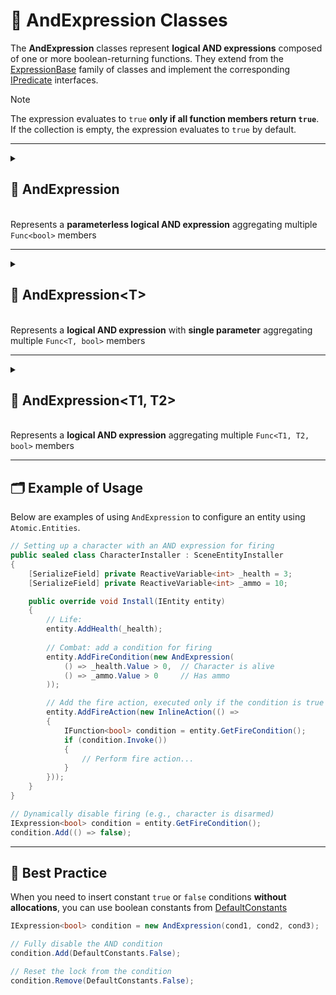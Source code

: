 # 🧩 AndExpression Classes

The **AndExpression** classes represent **logical AND expressions** composed of one or more boolean-returning functions. They extend from the [ExpressionBase](ExpressionBase.md) family of classes and implement the corresponding [IPredicate](../Functions/IPredicate.md) interfaces.

> [!NOTE]
> The expression evaluates to `true` **only if all function members return `true`**.
> If the collection is empty, the expression evaluates to `true` by default.

---

<details>
  <summary>
    <h2>🧩 AndExpression</h2>
    <br> Represents a <b>parameterless logical AND expression</b> aggregating multiple <code>Func&lt;bool&gt;</code> members
  </summary>

<br>

```csharp
public class AndExpression : ExpressionBase<bool>, IPredicate
```

### Constructors

#### `AndExpression(int)`
```csharp
 public AndExpression(int capacity)
```
- **Description:** Initializes a new empty `AndExpression` with the given capacity.
- **Parameter:** `capacity` — Initial capacity for the internal function list. Default is `4`.

#### `AndExpression(params Func<bool>[])`
```csharp
public AndExpression(params Func<bool>[] members)
```
- **Description:** Initializes the expression with an array of parameterless boolean-returning functions.
- **Parameter:** `members` — Array of `Func<bool>` delegates.

#### `AndExpression(IEnumerable<Func<bool>>)`
```csharp
public AndExpression(IEnumerable<Func<bool>> members)
```
- **Description:** Initializes the expression with a collection of parameterless boolean-returning functions.
- **Parameter:** `members` — Enumerable of `Func<bool>` delegates.

### Events
#### `OnStateChanged`
```csharp
public event StateChangedHandler OnStateChanged;
```
- **Description:** Occurs when the state of the expression changes (e.g., when functions are added, removed, or the list is cleared).

#### `OnItemChanged`
```csharp
public event ChangeItemHandler<Func<bool>> OnItemChanged;
```
- **Description:** Occurs when an existing function in the expression is replaced or modified.

#### `OnItemInserted`
```csharp
public event InsertItemHandler<Func<bool>> OnItemInserted;
```
- **Description:** Occurs when a new function is inserted into the expression at a specific position.

#### `OnItemDeleted`
```csharp
public event DeleteItemHandler<Func<bool>> OnItemDeleted;
```
- **Description:** Occurs when a function is removed from the expression.

### Properties

#### `Value`
```csharp
public bool Value { get; }
```
- **Description:** Evaluates all functions and returns `true` if all functions return `true`.  
  If no functions are present, returns `true` by default.
- **Returns:** `bool` — The evaluated logical AND result.

#### `Count`
```csharp
public int Count { get; }
```
- **Description:** Gets the number of functions in the expression.
- **Returns:** `int` — The number of function members.

#### `IsReadOnly`
```csharp
public bool IsReadOnly { get; }
```
- **Description:** Indicates whether the list of functions can be modified.
- **Returns:** `false`.

### Indexers

#### `this[int index]`
```csharp
public Func<bool> this[int index] { get; set; }
```
- **Description:** Indexer to access a function at a specific position.
- **Parameter:** `index` — The position of the function.
- **Returns:** `Func<bool>` — The function at the given index.

### Methods

#### `Invoke()`
```csharp
public bool Invoke()
```
- **Description:** Evaluates all function members of the expression.  
  Returns `false` immediately if any function evaluates to `false`; otherwise returns `true`.
- **Returns:** `bool` — The aggregated logical AND result.

#### `Add(Func<bool> item)`
```csharp
public void Add(Func<bool> item)
```
- **Description:** Adds a function to the expression.
- **Parameter:** `item` — The function to add.

#### `AddRange(IEnumerable<Func<bool>> items)`
```csharp
public void AddRange(IEnumerable<Func<bool>> items)
```
- **Description:** Adds multiple functions to the expression at once.
- **Parameter:** `items` — An enumerable collection of `Func<bool>` delegates to add.
- **Throws:** `ArgumentNullException` if `items` is `null`.

#### `Clear()`
```csharp
public void Clear()
```
- **Description:** Removes all functions from the expression.

#### `Contains(Func<bool> item)`
```csharp
public bool Contains(Func<bool> item)
```
- **Description:** Checks if the specified function exists in the expression.
- **Parameter:** `item` — The function to check.
- **Returns:** `bool` — `true` if the function exists, otherwise `false`.

#### `CopyTo(Func<bool>[] array, int arrayIndex)`
```csharp
public void CopyTo(Func<bool>[] array, int arrayIndex)
```
- **Description:** Copies all functions in the expression to the specified array starting at the given index.
- **Parameters:**
  - `array` — The destination array.
  - `arrayIndex` — The starting index in the array.

#### `IndexOf(Func<bool> item)`
```csharp
public int IndexOf(Func<bool> item)
```
- **Description:** Returns the index of the specified function in the expression.
- **Parameter:** `item` — The function to locate.
- **Returns:** `int` — The index of the function, or `-1` if not found.

#### `Insert(int index, Func<bool> item)`
```csharp
public void Insert(int index, Func<bool> item)
```
- **Description:** Inserts a function at the specified index.
- **Parameters:**
  - `index` — The position at which to insert.
  - `item` — The function to insert.

#### `Remove(Func<bool> item)`
```csharp
public bool Remove(Func<bool> item)
```
- **Description:** Removes the specified function from the expression.
- **Parameter:** `item` — The function to remove.
- **Returns:** `bool` — `true` if removed successfully, otherwise `false`.

#### `RemoveAt(int index)`
```csharp
public void RemoveAt(int index)
```
- **Description:** Removes the function at the specified index.
- **Parameter:** `index` — The position of the function to remove.

#### `GetEnumerator()`
```csharp
public IEnumerator<Func<bool>> GetEnumerator()
```
- **Description:** Returns an enumerator for iterating over all function members in the expression.
- **Returns:** `IEnumerator<Func<bool>>` — Enumerator over the functions.

#### `Dispose()`
```csharp
public void Dispose()
```
- **Description:** Releases all resources used by the expression and clears its content.  
  Also unsubscribes all event handlers.
- **Effects:**
  - Clears the function list.
  - Sets `OnItemChanged`, `OnItemInserted`, `OnItemDeleted`, and `OnStateChanged` to `null`.
</details>

---

<details>
  <summary>
    <h2>🧩 AndExpression&lt;T&gt;</h2>
    <br> Represents a <b>logical AND expression</b> with <b>single parameter</b> aggregating multiple <code>Func&lt;T, bool&gt;</code> members
  </summary>

<br>

```csharp
public class AndExpression<T> : ExpressionBase<T, bool>, IPredicate<T>
```
- **Type Parameters:**
  - `T` - The input parameter type of the functions.

### Constructors

#### `AndExpression(int)`
```csharp
public AndExpression(int capacity)
```
- **Description:** Initializes a new empty `AndExpression<T>` with the given capacity.
- **Parameter:** `capacity` — Initial capacity for the internal function list. Default is `4`.

#### `AndExpression(params Func<T, bool>[])`
```csharp
public AndExpression(params Func<T, bool>[] members)
```
- **Description:** Initializes the expression with an array of boolean-returning functions that take an argument of type `T`.
- **Parameter:** `members` — Array of `Func<T, bool>` delegates.

#### `AndExpression(IEnumerable<Func<T, bool>>)`
```csharp
public AndExpression(IEnumerable<Func<T, bool>> members)
```
- **Description:** Initializes the expression with a collection of boolean-returning functions that take an argument of type `T`.
- **Parameter:** `members` — Enumerable of `Func<T, bool>` delegates.

### Events

#### `OnStateChanged`
```csharp
public event StateChangedHandler OnStateChanged;
```
- **Description:** Occurs when the state of the expression changes (e.g., when functions are added, removed, or the list is cleared).

#### `OnItemChanged`
```csharp
public event ChangeItemHandler<Func<T, bool>> OnItemChanged;
```
- **Description:** Occurs when an existing function in the expression is replaced or modified.

#### `OnItemInserted`
```csharp
public event InsertItemHandler<Func<T, bool>> OnItemInserted;
```
- **Description:** Occurs when a new function is inserted into the expression at a specific position.

#### `OnItemDeleted`
```csharp
public event DeleteItemHandler<Func<T, bool>> OnItemDeleted;
```
- **Description:** Occurs when a function is removed from the expression.

### Properties
#### `Count`
```csharp
public int Count { get; }
```
- **Description:** Gets the number of functions in the expression.
- **Returns:** `int` — The number of function members.

#### `IsReadOnly`
```csharp
public bool IsReadOnly { get; }
```
- **Description:** Indicates whether the list of functions can be modified.
- **Returns:** `false`.

### Indexers

#### `this[int index]`
```csharp
public Func<T, bool> this[int index] { get; set; }
```
- **Description:** Indexer to access a function at a specific position.
- **Parameter:** `index` — The position of the function.
- **Returns:** `Func<T, bool>` — The function at the given index.

### Methods

#### `Invoke(T arg)`
```csharp
public bool Invoke(T arg)
```
- **Description:** Evaluates all function members of the expression using the provided argument.  
  Returns `false` immediately if any function evaluates to `false`; otherwise returns `true`.
- **Parameter:** `arg` — The input value of type `T`.
- **Returns:** `bool` — The aggregated logical AND result.

#### `Add(Func<T, bool> item)`
```csharp
public void Add(Func<T, bool> item)
```
- **Description:** Adds a function to the expression.
- **Parameter:** `item` — The function to add.

#### `AddRange(IEnumerable<Func<T, bool>> items)`
```csharp
public void AddRange(IEnumerable<Func<T, bool>> items)
```
- **Description:** Adds multiple functions to the expression at once.
- **Parameter:** `items` — An enumerable collection of `Func<T, bool>` delegates to add.
- **Throws:** `ArgumentNullException` if `items` is `null`.

#### `Clear()`
```csharp
public void Clear()
```
- **Description:** Removes all functions from the expression.

#### `Contains(Func<T, bool> item)`
```csharp
public bool Contains(Func<T, bool> item)
```
- **Description:** Checks if the specified function exists in the expression.
- **Parameter:** `item` — The function to check.
- **Returns:** `bool` — `true` if the function exists, otherwise `false`.

#### `CopyTo(Func<T, bool>[] array, int arrayIndex)`
```csharp
public void CopyTo(Func<T, bool>[] array, int arrayIndex)
```
- **Description:** Copies all functions in the expression to the specified array starting at the given index.
- **Parameters:**
  - `array` — The destination array.
  - `arrayIndex` — The starting index in the array.

#### `IndexOf(Func<T, bool> item)`
```csharp
public int IndexOf(Func<T, bool> item)
```
- **Description:** Returns the index of the specified function in the expression.
- **Parameter:** `item` — The function to locate.
- **Returns:** `int` — The index of the function, or `-1` if not found.

#### `Insert(int index, Func<T, bool> item)`
```csharp
public void Insert(int index, Func<T, bool> item)
```
- **Description:** Inserts a function at the specified index.
- **Parameters:**
  - `index` — The position at which to insert.
  - `item` — The function to insert.

#### `Remove(Func<T, bool> item)`
```csharp
public bool Remove(Func<T, bool> item)
```
- **Description:** Removes the specified function from the expression.
- **Parameter:** `item` — The function to remove.
- **Returns:** `bool` — `true` if removed successfully, otherwise `false`.

#### `RemoveAt(int index)`
```csharp
public void RemoveAt(int index)
```
- **Description:** Removes the function at the specified index.
- **Parameter:** `index` — The position of the function to remove.

#### `GetEnumerator()`
```csharp
public IEnumerator<Func<T, bool>> GetEnumerator()
```
- **Description:** Returns an enumerator for iterating over all function members in the expression.
- **Returns:** `IEnumerator<Func<T, bool>>` — Enumerator over the functions.

#### `Dispose()`
```csharp
public void Dispose()
```
- **Description:** Releases all resources used by the expression and clears its content.  
  Also unsubscribes all event handlers.
- **Effects:**
  - Clears the function list.
  - Sets `OnItemChanged`, `OnItemInserted`, `OnItemDeleted`, and `OnStateChanged` to `null`.
</details>

---

<details>
  <summary>
    <h2>🧩 AndExpression&lt;T1, T2&gt;</h2>
    <br> Represents a <b>logical AND expression</b> aggregating multiple <code>Func&lt;T1, T2, bool&gt;</code> members
  </summary>

<br>

```csharp
public class AndExpression<T1, T2> : ExpressionBase<T1, T2, bool>, IPredicate<T1, T2>
```
- **Type Parameters:**
  - `T1` - The first input parameter type of the functions.
  - `T2` - The second input parameter type of the functions.

### Constructors

#### `AndExpression(int)`
```csharp
public AndExpression(int capacity)
```
- **Description:** Initializes a new empty `AndExpression<T1, T2>` with the given capacity.
- **Parameter:** `capacity` — Initial capacity for the internal function list. Default is `4`.

#### `AndExpression(params Func<T1, T2, bool>[])`
```csharp
public AndExpression(params Func<T1, T2, bool>[] members)
```
- **Description:** Initializes the expression with an array of boolean-returning functions that take arguments of type `T1` and `T2`.
- **Parameter:** `members` — Array of `Func<T1, T2, bool>` delegates.

#### `AndExpression(IEnumerable<Func<T1, T2, bool>>)`
```csharp
public AndExpression(IEnumerable<Func<T1, T2, bool>> members)
```
- **Description:** Initializes the expression with a collection of boolean-returning functions that take arguments of type `T1` and `T2`.
- **Parameter:** `members` — Enumerable of `Func<T1, T2, bool>` delegates.

### Events

#### `OnStateChanged`
```csharp
public event StateChangedHandler OnStateChanged;
```
- **Description:** Occurs when the state of the expression changes (e.g., when functions are added, removed, or the list is cleared).

#### `OnItemChanged`
```csharp
public event ChangeItemHandler<Func<T1, T2, bool>> OnItemChanged;
```
- **Description:** Occurs when an existing function in the expression is replaced or modified.

#### `OnItemInserted`
```csharp
public event InsertItemHandler<Func<T1, T2, bool>> OnItemInserted;
```
- **Description:** Occurs when a new function is inserted into the expression at a specific position.

#### `OnItemDeleted`
```csharp
public event DeleteItemHandler<Func<T1, T2, bool>> OnItemDeleted;
```
- **Description:** Occurs when a function is removed from the expression.

### Properties

#### `Count`
```csharp
public int Count { get; }
```
- **Description:** Gets the number of functions in the expression.
- **Returns:** `int` — The number of function members.

#### `IsReadOnly`
```csharp
public bool IsReadOnly { get; }
```
- **Description:** Indicates whether the list of functions can be modified.
- **Returns:** `false`.

### Indexers

#### `this[int index]`
```csharp
public Func<T1, T2, bool> this[int index] { get; set; }
```
- **Description:** Indexer to access a function at a specific position.
- **Parameter:** `index` — The position of the function.
- **Returns:** `Func<T1, T2, bool>` — The function at the given index.

### Methods
#### `Invoke(T1 arg1, T2 arg2)`
```csharp
public bool Invoke(T1 arg1, T2 arg2)
```
- **Description:** Evaluates all function members of the expression using the provided arguments.  
  Returns `false` immediately if any function evaluates to `false`; otherwise returns `true`.
- **Parameters:**
  - `arg1` — The first input value of type `T1`.
  - `arg2` — The second input value of type `T2`.
- **Returns:** `bool` — The aggregated logical AND result.

#### `Add(Func<T1, T2, bool> item)`
```csharp
public void Add(Func<T1, T2, bool> item)
```
- **Description:** Adds a function to the expression.
- **Parameter:** `item` — The function to add.

#### `AddRange(IEnumerable<Func<T1, T2, bool>> items)`
```csharp
public void AddRange(IEnumerable<Func<T1, T2, bool>> items)
```
- **Description:** Adds multiple functions to the expression at once.
- **Parameter:** `items` — An enumerable collection of `Func<T1, T2, bool>` delegates to add.
- **Throws:** `ArgumentNullException` if `items` is `null`.

#### `Clear()`
```csharp
public void Clear()
```
- **Description:** Removes all functions from the expression.

#### `Contains(Func<T1, T2, bool> item)`
```csharp
public bool Contains(Func<T1, T2, bool> item)
```
- **Description:** Checks if the specified function exists in the expression.
- **Parameter:** `item` — The function to check.
- **Returns:** `bool` — `true` if the function exists, otherwise `false`.

#### `CopyTo(Func<T1, T2, bool>[] array, int arrayIndex)`
```csharp
public void CopyTo(Func<T1, T2, bool>[] array, int arrayIndex)
```
- **Description:** Copies all functions in the expression to the specified array starting at the given index.
- **Parameters:**
  - `array` — The destination array.
  - `arrayIndex` — The starting index in the array.

#### `IndexOf(Func<T1, T2, bool> item)`
```csharp
public int IndexOf(Func<T1, T2, bool> item)
```
- **Description:** Returns the index of the specified function in the expression.
- **Parameter:** `item` — The function to locate.
- **Returns:** `int` — The index of the function, or `-1` if not found.

#### `Insert(int index, Func<T1, T2, bool> item)`
```csharp
public void Insert(int index, Func<T1, T2, bool> item)
```
- **Description:** Inserts a function at the specified index.
- **Parameters:**
  - `index` — The position at which to insert.
  - `item` — The function to insert.

#### `Remove(Func<T1, T2, bool> item)`
```csharp
public bool Remove(Func<T1, T2, bool> item)
```
- **Description:** Removes the specified function from the expression.
- **Parameter:** `item` — The function to remove.
- **Returns:** `bool` — `true` if removed successfully, otherwise `false`.

#### `RemoveAt(int index)`
```csharp
public void RemoveAt(int index)
```
- **Description:** Removes the function at the specified index.
- **Parameter:** `index` — The position of the function to remove.

#### `GetEnumerator()`
```csharp
public IEnumerator<Func<T1, T2, bool>> GetEnumerator()
```
- **Description:** Returns an enumerator for iterating over all function members in the expression.
- **Returns:** `IEnumerator<Func<T1, T2, bool>>` — Enumerator over the functions.

#### `Dispose()`
```csharp
public void Dispose()
```
- **Description:** Releases all resources used by the expression and clears its content.  
  Also unsubscribes all event handlers.
- **Effects:**
  - Clears the function list.
  - Sets `OnItemChanged`, `OnItemInserted`, `OnItemDeleted`, and `OnStateChanged` to `null`.
</details>

---

## 🗂 Example of Usage
Below are examples of using `AndExpression` to configure an entity using `Atomic.Entities`.

```csharp
// Setting up a character with an AND expression for firing
public sealed class CharacterInstaller : SceneEntityInstaller
{
    [SerializeField] private ReactiveVariable<int> _health = 3;
    [SerializeField] private ReactiveVariable<int> _ammo = 10;

    public override void Install(IEntity entity)
    {
        // Life:
        entity.AddHealth(_health);
        
        // Combat: add a condition for firing
        entity.AddFireCondition(new AndExpression(
            () => _health.Value > 0,  // Character is alive
            () => _ammo.Value > 0     // Has ammo
        ));

        // Add the fire action, executed only if the condition is true
        entity.AddFireAction(new InlineAction(() => 
        {
            IFunction<bool> condition = entity.GetFireCondition();
            if (condition.Invoke())
            {
                // Perform fire action...
            }
        }));
    }
}
```

```csharp
// Dynamically disable firing (e.g., character is disarmed)
IExpression<bool> condition = entity.GetFireCondition();
condition.Add(() => false);
```

---

## 📌 Best Practice
When you need to insert constant `true` or `false` conditions **without allocations**, you can use boolean constants from [DefaultConstants](../Values/DefaultConstants.md#boolean-constants)

```csharp
IExpression<bool> condition = new AndExpression(cond1, cond2, cond3);

// Fully disable the AND condition
condition.Add(DefaultConstants.False);

// Reset the lock from the condition
condition.Remove(DefaultConstants.False);
```